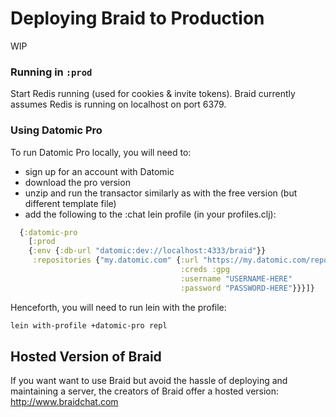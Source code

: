 # Deploying Braid to Production

WIP

### Running in `:prod`

Start Redis running (used for cookies & invite tokens).  Braid currently assumes Redis is running on localhost on port 6379.

### Using Datomic Pro

To run Datomic Pro locally, you will need to:

  - sign up for an account with Datomic
  - download the pro version
  - unzip and run the transactor similarly as with the free version (but different template file)
  - add the following to the :chat lein profile (in your profiles.clj):

```clojure
  {:datomic-pro
    [:prod
    {:env {:db-url "datomic:dev://localhost:4333/braid"}}
     :repositories {"my.datomic.com" {:url "https://my.datomic.com/repo"
                                      :creds :gpg
                                      :username "USERNAME-HERE"
                                      :password "PASSWORD-HERE"}}}]}
```

Henceforth, you will need to run lein with the profile:

  ```bash
  lein with-profile +datomic-pro repl
  ```

## Hosted Version of Braid

If you want want to use Braid but avoid the hassle of deploying and maintaining a server, the creators of Braid offer a hosted version: http://www.braidchat.com


